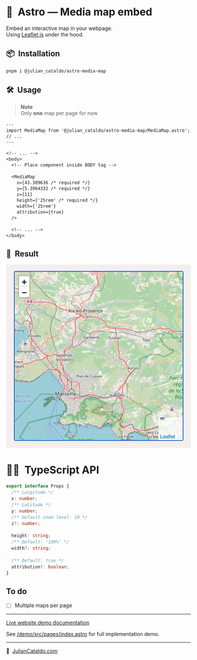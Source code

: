 # 🚀  Astro — Media map embed

Embed an interactive map in your webpage.  
Using [Leaflet.js](https://leafletjs.com) under the hood.

## 📦  Installation

```sh
pnpm i @julian_cataldo/astro-media-map
```

## 🛠  Usage

> **Note**  
> Only **one** map per page for now

```astro
---
import MediaMap from '@julian_cataldo/astro-media-map/MediaMap.astro';
// ...
---
```

```astro
<!-- ... -->
<body>
  <!-- Place component inside BODY tag -->

  <MediaMap
    x={43.389636 /* required */}
    y={5.3964332 /* required */}
    z={11}
    height={'25rem' /* required */}
    width={'25rem'}
    attribution={true}
  />

  <!-- ... -->
</body>
```

## 🎉  Result

![](../../../docs/component-media-map.png)

# 👨‍🏭  TypeScript API

```ts
export interface Props {
  /** Longitude */
  x: number;
  /** Latitude */
  y: number;
  /** Default zoom level: 10 */
  z?: number;

  height: string;
  /** Default: '100%' */
  width?: string;

  /** Default: true */
  attribution?: boolean;
}
```

## To do

- [ ] Multiple maps per page

---

[Live website demo documentation](../../../../demo)

See [/demo/src/pages/index.astro](../../../demo/src/pages/index.astro)
for full implementation demo.

---

🔗  [JulianCataldo.com](https://www.juliancataldo.com/)
